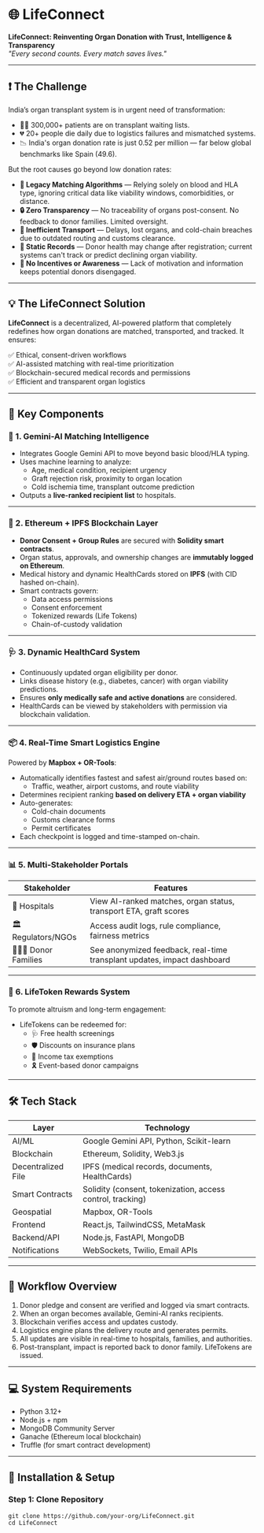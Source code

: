 # 🌐 LifeConnect

**LifeConnect: Reinventing Organ Donation with Trust, Intelligence & Transparency**  
_"Every second counts. Every match saves lives."_

---

## ❗ The Challenge

India’s organ transplant system is in urgent need of transformation:

- 🧍‍♂️ 300,000+ patients are on transplant waiting lists.  
- 💔 20+ people die daily due to logistics failures and mismatched systems.  
- 📉 India's organ donation rate is just 0.52 per million — far below global benchmarks like Spain (49.6).  

But the root causes go beyond low donation rates:

- **🧬 Legacy Matching Algorithms** — Relying solely on blood and HLA type, ignoring critical data like viability windows, comorbidities, or distance.
- **🔒 Zero Transparency** — No traceability of organs post-consent. No feedback to donor families. Limited oversight.
- **🚧 Inefficient Transport** — Delays, lost organs, and cold-chain breaches due to outdated routing and customs clearance.
- **🧾 Static Records** — Donor health may change after registration; current systems can't track or predict declining organ viability.
- **🙈 No Incentives or Awareness** — Lack of motivation and information keeps potential donors disengaged.

---

## 💡 The LifeConnect Solution

**LifeConnect** is a decentralized, AI-powered platform that completely redefines how organ donations are matched, transported, and tracked. It ensures:

✅ Ethical, consent-driven workflows  
✅ AI-assisted matching with real-time prioritization  
✅ Blockchain-secured medical records and permissions  
✅ Efficient and transparent organ logistics  

---

## 🚀 Key Components

### 🧠 1. Gemini-AI Matching Intelligence

- Integrates Google Gemini API to move beyond basic blood/HLA typing.
- Uses machine learning to analyze:
  - Age, medical condition, recipient urgency
  - Graft rejection risk, proximity to organ location
  - Cold ischemia time, transplant outcome prediction
- Outputs a **live-ranked recipient list** to hospitals.

---

### 🔗 2. Ethereum + IPFS Blockchain Layer

- **Donor Consent + Group Rules** are secured with **Solidity smart contracts**.
- Organ status, approvals, and ownership changes are **immutably logged on Ethereum**.
- Medical history and dynamic HealthCards stored on **IPFS** (with CID hashed on-chain).
- Smart contracts govern:
  - Data access permissions
  - Consent enforcement
  - Tokenized rewards (Life Tokens)
  - Chain-of-custody validation

---

### 🩺 3. Dynamic HealthCard System

- Continuously updated organ eligibility per donor.
- Links disease history (e.g., diabetes, cancer) with organ viability predictions.
- Ensures **only medically safe and active donations** are considered.
- HealthCards can be viewed by stakeholders with permission via blockchain validation.

---

### 📦 4. Real-Time Smart Logistics Engine

Powered by **Mapbox + OR-Tools**:

- Automatically identifies fastest and safest air/ground routes based on:
  - Traffic, weather, airport customs, and route viability
- Determines recipient ranking **based on delivery ETA + organ viability**
- Auto-generates:
  - Cold-chain documents
  - Customs clearance forms
  - Permit certificates
- Each checkpoint is logged and time-stamped on-chain.

---

### 📊 5. Multi-Stakeholder Portals

| Stakeholder      | Features                                                                 |
|------------------|--------------------------------------------------------------------------|
| 🏥 Hospitals       | View AI-ranked matches, organ status, transport ETA, graft scores       |
| 🏛 Regulators/NGOs | Access audit logs, rule compliance, fairness metrics                    |
| 👨‍👩‍👧 Donor Families | See anonymized feedback, real-time transplant updates, impact dashboard |

---

### 🎁 6. LifeToken Rewards System

To promote altruism and long-term engagement:

- LifeTokens can be redeemed for:
  - 🩺 Free health screenings
  - 🛡 Discounts on insurance plans
  - 💸 Income tax exemptions
  - 🎗 Event-based donor campaigns

---

## 🛠 Tech Stack

| Layer              | Technology                                                   |
|--------------------|--------------------------------------------------------------|
| AI/ML              | Google Gemini API, Python, Scikit-learn                      |
| Blockchain         | Ethereum, Solidity, Web3.js                                  |
| Decentralized File | IPFS (medical records, documents, HealthCards)               |
| Smart Contracts    | Solidity (consent, tokenization, access control, tracking)   |
| Geospatial         | Mapbox, OR-Tools                                              |
| Frontend           | React.js, TailwindCSS, MetaMask                              |
| Backend/API        | Node.js, FastAPI, MongoDB                                    |
| Notifications      | WebSockets, Twilio, Email APIs                               |

---

## 🔁 Workflow Overview

1. Donor pledge and consent are verified and logged via smart contracts.
2. When an organ becomes available, Gemini-AI ranks recipients.
3. Blockchain verifies access and updates custody.
4. Logistics engine plans the delivery route and generates permits.
5. All updates are visible in real-time to hospitals, families, and authorities.
6. Post-transplant, impact is reported back to donor family. LifeTokens are issued.

---

## 💻 System Requirements

- Python 3.12+
- Node.js + npm
- MongoDB Community Server
- Ganache (Ethereum local blockchain)
- Truffle (for smart contract development)

---

## 🧰 Installation & Setup

### Step 1: Clone Repository

```
git clone https://github.com/your-org/LifeConnect.git
cd LifeConnect
```


